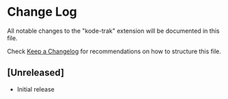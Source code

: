 # Change Log

All notable changes to the "kode-trak" extension will be documented in this file.

Check [Keep a Changelog](http://keepachangelog.com/) for recommendations on how to structure this file.

## [Unreleased]

- Initial release